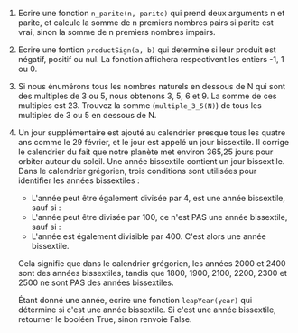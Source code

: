  1. Ecrire une fonction `n_parite(n, parite)` qui prend deux arguments n et parite, et calcule la somme de n premiers nombres pairs si parite est vrai, sinon la somme de n premiers nombres impairs.

2. Ecrire une fontion `productSign(a, b)` qui determine si leur produit est négatif, positif ou nul. La fonction affichera respectivent les entiers -1, 1 ou 0. 

3. Si nous énumérons tous les nombres naturels en dessous de N qui sont des multiples de 3 ou 5,
nous obtenons 3, 5, 6 et 9. La somme de ces multiples est 23. Trouvez la somme (`multiple_3_5(N)`) de tous les multiples de 3 ou 5 en dessous de N.

4. Un jour supplémentaire est ajouté au calendrier presque tous les quatre ans comme le 29 février,
et le jour est appelé un jour bissextile. Il corrige le calendrier du fait que notre planète
met environ 365,25 jours pour orbiter autour du soleil. Une année bissextile contient un jour bissextile. Dans le calendrier grégorien, trois conditions sont utilisées pour identifier les années bissextiles :
    * L'année peut être également divisée par 4, est une année bissextile, sauf si :
    * L'année peut être divisée par 100, ce n'est PAS une année bissextile, sauf si :
    * L'année est également divisible par 400. C'est alors une année bissextile.

    Cela signifie que dans le calendrier grégorien, les années 2000 et 2400 sont des années bissextiles,
tandis que 1800, 1900, 2100, 2200, 2300 et 2500 ne sont PAS des années bissextiles.

    Étant donné une année, ecrire une fonction `leapYear(year)` qui détermine si c'est une année bissextile. Si c'est une année bissextile, retourner le booléen True, sinon renvoie False.